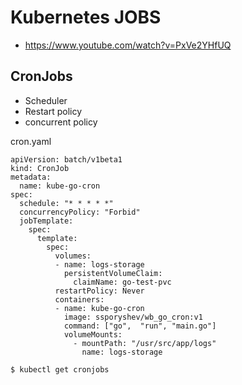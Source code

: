 # Kubernetes JOBS

* https://www.youtube.com/watch?v=PxVe2YHfUQ

## CronJobs

* Scheduler
* Restart policy
* concurrent policy

cron.yaml
```
apiVersion: batch/v1beta1
kind: CronJob
metadata:
  name: kube-go-cron
spec:
  schedule: "* * * * *"
  concurrencyPolicy: "Forbid"
  jobTemplate:
    spec:
      template:
        spec:
          volumes:
          - name: logs-storage
            persistentVolumeClaim:
              claimName: go-test-pvc
          restartPolicy: Never
          containers:
          - name: kube-go-cron
            image: ssporyshev/wb_go_cron:v1
            command: ["go",  "run", "main.go"]
            volumeMounts:
              - mountPath: "/usr/src/app/logs"
                name: logs-storage
```

```
$ kubectl get cronjobs
```
